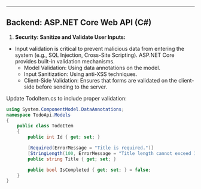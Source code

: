 ---

## **Backend: ASP.NET Core Web API (C#)**

1. **Security: Sanitize and Validate User Inputs:**
 - Input validation is critical to prevent malicious data from entering the system (e.g., SQL Injection, Cross-Site Scripting). ASP.NET Core provides built-in validation mechanisms.
    - Model Validation: Using data annotations on the model.
    - Input Sanitization: Using anti-XSS techniques.
    - Client-Side Validation: Ensures that forms are validated on the client-side before sending to the server.
      
Update TodoItem.cs to include proper validation:

```csharp
using System.ComponentModel.DataAnnotations;
namespace TodoApi.Models
{
    public class TodoItem
    {
        public int Id { get; set; }

        [Required(ErrorMessage = "Title is required.")]
        [StringLength(100, ErrorMessage = "Title length cannot exceed 100 characters.")]
        public string Title { get; set; }

        public bool IsCompleted { get; set; } = false;
    }
}
```
